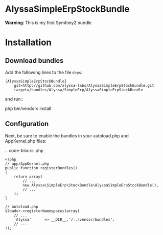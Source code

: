 AlyssaSimpleErpStockBundle
==========================

**Warning**: This is my first Symfony2 bundle


Installation
============


Download bundles
----------------

Add the following lines to the file ``deps``::

    [AlyssaSimpleErpStockBundle]
        git=http://github.com/alyssa-labs/AlyssaSimpleErpStockBundle.git
        target=/bundles/Alyssa/SimpleErp/AlyssaSimpleErpStockBundle

and run::

  php bin/vendors install

Configuration
-------------

Next, be sure to enable the bundles in your autoload.php and AppKernel.php
files:

.. code-block:: php

    <?php
    // app/AppKernel.php
    public function registerBundles()
    {
        return array(
            // ...
            new Alyssa\SimpleErp\StockBundle\AlyssaSimpleErpStockBundle(),
            // ...
        );
    }

    // autoload.php
    $loader->registerNamespaces(array(
        // ...
        'Alyssa'      => __DIR__.'/../vendor/bundles',
        // ...
    ));
